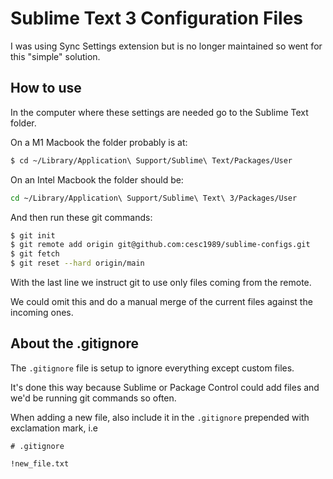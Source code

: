 # Sublime Text 3 Configuration Files

I was using Sync Settings extension but is no longer maintained so went for this "simple" solution.

## How to use

In the computer where these settings are needed go to the Sublime Text folder.

On a M1 Macbook the folder probably is at:

```bash
$ cd ~/Library/Application\ Support/Sublime\ Text/Packages/User
```

On an Intel Macbook the folder should be:

```bash
cd ~/Library/Application\ Support/Sublime\ Text\ 3/Packages/User
```

And then run these git commands:

```bash
$ git init
$ git remote add origin git@github.com:cesc1989/sublime-configs.git
$ git fetch
$ git reset --hard origin/main
```

With the last line we instruct git to use only files coming from the remote.

We could omit this and do a manual merge of the current files against the incoming ones.

## About the .gitignore

The `.gitignore` file is setup to ignore everything except custom files.

It's done this way because Sublime or Package Control could add files and we'd be running git commands so often.

When adding a new file, also include it in the `.gitignore` prepended with exclamation mark, i.e

```git
# .gitignore

!new_file.txt
```